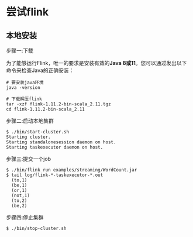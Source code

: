 # 尝试flink

## 本地安装

步骤一:下载

为了能够运行Flink，唯一的要求是安装有效的**Java 8或11**。您可以通过发出以下命令来检查Java的正确安装：

```shell
# 要安装java环境
java -version

# 下载解压flink
tar -xzf flink-1.11.2-bin-scala_2.11.tgz
cd flink-1.11.2-bin-scala_2.11
```

步骤二:启动本地集群

```shell
$ ./bin/start-cluster.sh
Starting cluster.
Starting standalonesession daemon on host.
Starting taskexecutor daemon on host.
```

步骤三:提交一个job

```shell
$ ./bin/flink run examples/streaming/WordCount.jar
$ tail log/flink-*-taskexecutor-*.out
  (to,1)
  (be,1)
  (or,1)
  (not,1)
  (to,2)
  (be,2)
```

步骤四:停止集群

```shell
$ ./bin/stop-cluster.sh
```







